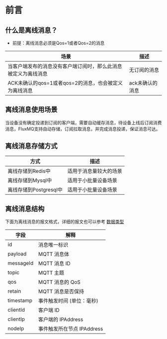 # 前言

## 什么是离线消息？

- 前提：离线消息必须是Qos=1或者Qos=2的消息

| **场景**  | **描述**    |
|---------|-----------|
| 当客户端发布的消息没有客户端订阅时，那么此消息被定义为离线消息      | 无订阅的消息    |
| ACK未确认的qos=1或者qos=2的消息，也会被定义为离线消息 | ack未确认的消息 |

## 离线消息使用场景

当设备没有确定投递到订阅的客户端，需要自动缓存消息，待设备上线后订阅消费消息，FluxMQ支持自动存储，订阅拉取消息，并完成消息投递，保证消息可达。

## 离线消息存储方式

| **方式**           | **描述**      |
|------------------|-------------|
| 离线存储到Redis中      | 适用于消息量较大的场景 |
| 离线存储到Mysql中      | 适用于小批量设备场景  |
| 离线存储到Postgresql中 | 适用于小批量设备场景   |


## 离线消息结构

下面为离线消息的报文格式，详细的报文也可以参考 [数据类型](../rule/EVENT.md)

| **字段**    | **解释**              |
|-----------|---------------------|
| id        | 消息唯一标识              |
| payload   | MQTT 消息体            |
| messageId | MQTT 消息 ID          |
| topic     | MQTT 主题             |
| qos       | MQTT 消息的 QoS        |
| retain    | MQTT 消息是否保持         |
| timestamp | 事件触发时间 (单位：毫秒)      |
| clientId  | 客户端 ID              |
| clientIp  | 客户端的 IPAddress      |
| nodeIp    | 事件触发所在节点 IPAddress  |


